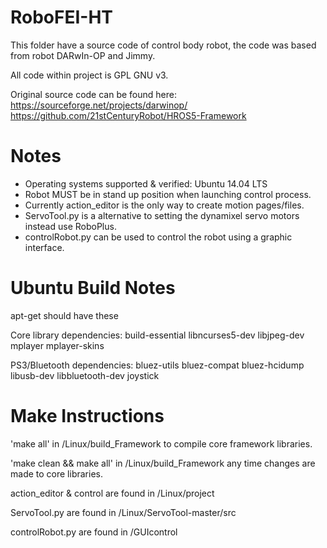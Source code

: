 RoboFEI-HT
=================

This folder have a source code of control body robot, the code was based from robot DARwIn-OP and Jimmy. 

All code within project is GPL GNU v3.

Original source code can be found here:  
https://sourceforge.net/projects/darwinop/  
https://github.com/21stCenturyRobot/HROS5-Framework


Notes
==================
* Operating systems supported & verified: Ubuntu 14.04 LTS
* Robot MUST be in stand up position when launching control process. 
* Currently action_editor is the only way to create motion pages/files.
* ServoTool.py is a alternative to setting the dynamixel servo motors instead use RoboPlus.
* controlRobot.py can be used to control the robot using a graphic interface.


Ubuntu Build Notes
==================
apt-get should have these

Core library dependencies:
build-essential libncurses5-dev libjpeg-dev mplayer mplayer-skins 

PS3/Bluetooth dependencies:
bluez-utils bluez-compat bluez-hcidump libusb-dev libbluetooth-dev joystick


Make Instructions
=================
'make all' in /Linux/build_Framework to compile core framework libraries.

'make clean && make all' in /Linux/build_Framework any time changes are made to core libraries.

action_editor & control are found in /Linux/project

ServoTool.py are found in /Linux/ServoTool-master/src

controlRobot.py are found in /GUIcontrol



